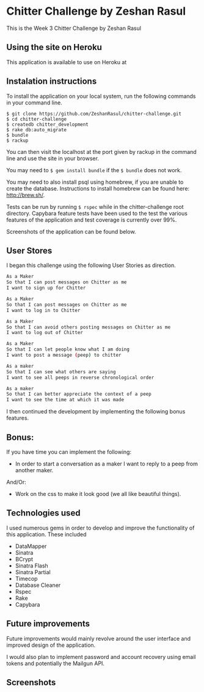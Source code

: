# Chitter Challenge by Zeshan Rasul

This is the Week 3 Chitter Challenge by Zeshan Rasul

## Using the site on Heroku

This application is available to use on Heroku at

## Instalation instructions

To install the application on your local system, run the following commands in your command line.

```
$ git clone https://github.com/ZeshanRasul/chitter-challenge.git
$ cd chitter-challenge
$ createdb chitter_development
$ rake db:auto_migrate
$ bundle
$ rackup
```

You can then visit the localhost at the port given by rackup in the command line and use the site in your browser.

You may need to `$ gem install bundle` if the `$ bundle` does not work.

You may need to also install psql using homebrew, if you are unable to create the database.  Instructions to install homebrew can be found here: http://brew.sh/.

Tests can be run by running `$ rspec` while in the chitter-challenge root directory.  Capybara feature tests have been used to the test the various features of the application and test coverage is currently over 99%.

Screenshots of the application can be found below.

## User Stores

I began this challenge using the following User Stories as direction.

```sh
As a Maker
So that I can post messages on Chitter as me
I want to sign up for Chitter

As a Maker
So that I can post messages on Chitter as me
I want to log in to Chitter

As a Maker
So that I can avoid others posting messages on Chitter as me
I want to log out of Chitter

As a Maker
So that I can let people know what I am doing  
I want to post a message (peep) to chitter

As a maker
So that I can see what others are saying  
I want to see all peeps in reverse chronological order

As a maker
So that I can better appreciate the context of a peep
I want to see the time at which it was made
```

I then continued the development by implementing the following bonus features.

## Bonus:

If you have time you can implement the following:

* In order to start a conversation as a maker I want to reply to a peep from another maker.

And/Or:

* Work on the css to make it look good (we all like beautiful things).

## Technologies used

I used numerous gems in order to develop and improve the functionality of this application.  These included
* DataMapper
* Sinatra
* BCrypt
* Sinatra Flash
* Sinatra Partial
* Timecop
* Database Cleaner
* Rspec
* Rake
* Capybara

## Future improvements

Future improvements would mainly revolve around the user interface and improved design of the application.  

I would also plan to implement password and account recovery using email tokens and potentially the Mailgun API.

## Screenshots
